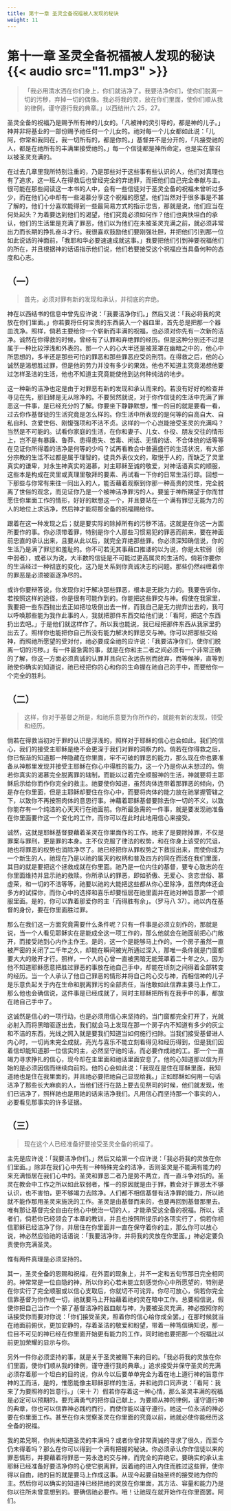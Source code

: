 ```yaml
---
title: 第十一章 圣灵全备祝福被人发现的秘诀
weight: 11
---
```


# 第十一章 圣灵全备祝福被人发现的秘诀{{< audio src="11.mp3" >}}

> 「我必用清水洒在你们身上，你们就洁净了。我要洁净你们，使你们脱离一切的污秽，弃掉一切的偶像。我必将我的灵，放在你们里面，使你们顺从我的律例，谨守遵行我的典章。」以西结卅六 25，27。

圣灵全备的祝福乃是赐予所有神的儿女的。「凡被神的灵引导的，都是神的儿子。」神并非将基业的一部份赐予祂任何一个儿女的。祂对每一个儿女都如此说：「儿阿，你常和我同在，我一切所有的，都是你的。」基督并不是分开的，「凡接受祂的人，都是在祂所有的丰满里接受祂的。」每一个信徒都是神所命定，也是实在蒙召以被圣灵充满的。

在过去几章里我所特别注重的，乃是那些对于这些事有些认识的人，他们对真理也有了追求，这一班人在得救后也曾经完全的弃绝罪，而把他们自己完全奉献与主。很可能在那些阅读这一本书的人中，会有一些信徒对于圣灵全备的祝福未曾听过多少，而在他们心中却有一些渴慕分享这个祝福的愿望。他们当然对于很多事是不甚了解的，他们十分喜欢能得到一些最简易方式的指示忠告，那就是说，他们应当在何处起头？为着要达到他们的渴望，他们究竟必须如何作？他们也爽快坦白的承认，他们的生活里是充满了罪恶，他们以为他们在未被圣灵充满之前，就必须非常出力而长期的挣扎奋斗才行。我很喜欢鼓励他们要刚强壮胆，并把他们引到那一位如此说话的神面前，「我耶和华必要速速成就这事。」我要把他们引到神要祝福他们的所在，并且根据神的话语指示他们说，他们若要接受这个祝福应当具备何种的态度和心志。

## （一）

> 首先，必须对罪有新的发现和承认，并彻底的弃绝。

神在以西结书的信息中曾先应许说：「我要洁净你们。」然后又说：「我必将我的灵放在你们里面。」你若要将任何宝贵的东西装入一个器皿里，首先总是把那一个器皿洗净。照样，倘若主要给你一个崭新而丰满的祝福，也必须对你先有一次新的洁净。诚然在你得救的时候，曾经有了认罪和弃绝罪的经历。但是这种分别还不过是属于一种比较浮浅和外表的。那一个人的心大半还是被笼罩在幽暗之中的，他心中所思想的，多半还是那些可怕的罪恶和那些罪恶应受的刑罚。在得救之后，他的心诚然是渴想胜过罪，但是他的劳力并没有多少的果效。他也不知道主究竟渴想他要过怎样圣洁的生活，他也不知道主究竟能使他到达何种纯洁的地步。

这一种新的洁净也定是由于对罪恶有新的发现和承认而来的。若没有好好的检查并寻见在先，那旧酵是无从除净的。不要贸然就说，对于你作信徒的生活中充满了罪恶这一件事，是已经充分的了解。你要坐下静静默想，惟一的目的就是要看一看，过去你作基督徒的生活究竟是怎么样的。你生活中所表现的是何等的自高自大、自私自利、贪爱世俗、刚愎强项和不洁不贞。这样的一个心岂能接受圣灵的充满吗？当然是不可能的。试看你家庭的生活，在你和妻子、儿女、仆役、朋友交往的情形上，岂不是有暴躁、鲁莽、患得患失、苦毒、闲话、无情的话、不合体统的话等等在见证你所得着的洁净是何等的少吗？试再看教会中普遍盛行的生活状况，有大部分宗教的生活不过都是属于理智的，徒具外表仪文的，取悦于人的，而缺乏了灵里真实的谦卑，对永生神真实的渴慕，对主耶稣至诚的敬爱，对神话语真实的顺服，这些本是构成在灵里或真理里敬拜的要素、再试看一下你的日常生活行踪。回想一下那些与你常有来往一同出入的人，能否藉着观察到你那一种高贵的灵性，完全脱离了世俗的观念，而见证你乃是一个被神洁净罪污的人。要鉴于神所期望于你而甘愿住你里面工作的情形，好好的默想这一个，并且要站在一个满有罪愆无能为力的人的地位上求洁净，然后神才能将那全备的祝福赐给你。

跟着在这一种发现之后；就是要实际的除掉所有的污秽不洁。这就是在你这一方面所要作的事。你必须带着罪，特别是你个人那些习惯易犯的罪恶而前来，要在神面前忠直的承认出来，且要从此以后，就完全弃绝那些罪。你必须深知确信说，你的生活乃是满了罪愆和羞耻的。你不可若无其事藉口推诿的以为说，你是太软弱（弱中弱者），或者以为说，大半数的信徒是不可能过更高属灵的生活的。倘若你要你的生活经过一种彻底的变化，这乃是关系到你真诚决志的问题。那些仍然纠缠着你的罪恶是必须被驱逐净尽的。

或许你要辩答说，你发现你对于解决那些罪恶，根本是无能为力的。我要告诉你，若按照这样的途径，你是很有可能作到的。你能把这些罪交与神。假使在我家里，我要把一些东西抛出去正如把垃圾倒出去一样，而我自己是无力抛弃出去的，我可以呼唤那些能为我作此事的人，我就把那件东西交给他们说：「看阿，把这个东西扔出去吧。」于是他们就这样作了。所以我也能说，我已经把那件东西从我家里扔出去了。照样你也能把你自己所没有能力解决的罪恶交与神。你可以把那些交给神，而照祂所愿望的受对付，祂必要成全祂的应许说：「我要洁净你们，使你们脱离一切的污秽。」有一件最急需的事，就是在你和主二者之间必须有一个非常正确的了解，你这一方面必须真诚的认罪并且向它永远告别而放弃，而等候神，直等到祂使你确实的知道说，祂已经把你的心和你的生命握在祂自己的手中，而要给你一个完全的胜利。

## （二）

> 这样，你对于基督之所是，和祂乐意要为你所作的，就能有新的发现，领受和经历。

倘若在得救当初对于罪的认识是浮浅的，照样对于耶稣的信心也会如此。我们的信心，我们的接受主耶稣是绝不会更深于我们对罪的洞察力的。倘若在你得救之后，你已惭渐的知道那一种隐藏在你里面，牢不可破的罪恶的能力，那么现在你也要准备从神那里发现并接受主耶稣在你心中得胜的能力，这一个乃是你从未想过的。倘若你真实的渴慕完全脱离罪的辖制，而能以过着完全顺服神的生活，神就要将主耶稣启示给你而作你完全的救主。祂要使你知道，虽然肉体连带着那罪恶的倾向，仍是存在你里面，但是主耶稣却要住在你心中，而要将肉体的能力放在祂掌握管辖之下，以致你不再按照肉体的意思行事。神藉着耶稣基督要除去你一切的不义，以致你能存有一个纯洁的心天天行在祂面前。你所最急需的一件事，就是要发现祂准备在你里面要作这一个变化的工作，而你可以在此时此地用信心来接受。

诚然，这就是耶稣基督要藉着圣灵在你里面作的工作。祂来了是要除掉罪，不仅是罪案与罪刑，更是罪的本身。主不仅克服了律法的权势，和在你身上该受的咒诅，祂也将罪恶的权势也消除净尽了。祂已经把你从罪权势之下救拔出来，而使你成为一个新生的人，祂现在乃是以祂的属天的权柄和普及四方的同在而活在我们里面，其目的就是要把这个拯救成就在你里面。祂乃是一位内住的基督，要专心致志的在你里面维持并显示祂的救赎。你所承认的罪恶，即如骄傲、无爱心、贪恋世俗、慕虚荣，和一切的不洁等等，祂要以祂的大能把这些都从你心里除净，虽然肉体还会多方的试探你，而你心中的选择和喜乐却要恒居在祂里面并在祂对神旨意那一个顺服里面。是的，你可以靠着那爱你的主「而得胜有余」。（罗马八 37）。祂以内在基督的身份，要在你里面胜过罪。

那么在我们这一方面究竟需要什么条件呢？只有一件事是必须立刻作的，那就是说，当一个人看见耶稣实在是能成全这一项工作的，那么他就会在祂面前把心门敞开，而接受祂到心内作主作王。是的，这一个是能够马上作的。一个房子虽然一直被严密的关闭了二千年之久，却能在瞬间被光所通过深入，那唯一条件就是门窗都要大大的敞开才行。照样，一个人的心曾一直被黑暗无能笼罩着二十年之久，因为他不知道耶稣愿意把胜过罪恶的事放在祂自己手中，却能在顷刻之间得着全部转变的经历。当一个人承认了他自己罪恶的情形并将自己的心交与神，而相信神的儿子是乐意负起关于内在生命和脱离罪污的全部责任，当他敢如此信靠主要马上作工，那么他也会确信说，这件事是已经成就了，同时主耶稣把所有在我手中的事，都放在祂自己手中了。

这诚然是信心的一项行动，也是必须用信心来坚持的。当门窗都完全打开了，光就必射入而将黑暗驱逐出去，我们就会马上发现在那一个房子内不知道有多少的灰尘和不洁的东西，光线之照入就是要我们知道当如何施行扫除。当我们接受基督进人内心时，一切尚未完全成就，亮光与喜乐不能立刻看得见和经历得到，但是我们因着信却能知道那一位信实的主，必然坚守祂的话，而必要作成祂的工。那一个一直竭力寻求挣扎的信心，现今却在主里面和祂话里面安息了。他的心知道那以信为开始的是必须因信而继续向前的。他的心会如此说：「我现在是住在耶稣里面，我知道祂也是住在我里面的，并且祂必要把祂自己显现给我。」正如耶稣如何用一句话洁净了那些长大麻疯的人，当他们还行在路上要去见祭司的时候，他们就发现，他们已洁净了，照样祂也是用祂的话来洁净我们。凡用信心而坚持那一个事实的人，必要看见那事实的许多证据。

## （三）

> 现在这个人已经准备好要接受圣灵全备的祝福了。

主先是应许说：「我要洁净你们。」然后又给第一个应许说：「我必将我的灵放在你们里面。」除非在我们心中先有一种特殊完全的洁净，否则圣灵是不能满有能力的来充满恒居在我们心中的。圣灵和罪恶二者乃是势不两立，而一直斗争对抗的。圣灵在教会中工作之所以如此软弱者，惟一的原因就是由于罪，教会对于罪恶太不够认识，也不害怕，更不够竭力去除净。人们都不相信基督有洁净罪的能力，所以祂就不能作那用圣灵来施洗的工作。圣灵是由基督而来的，也要再回到基督那里去。唯有那让基督完全自由在他心中统治一切的人，才能承受这全备的祝福。所以，读者们，倘若你已经领会了本章的教训，并且也按照所提示的各项实行了，倘若你相信耶稣已经洁净了你，并居住在你里面并一直在保守着你的主，那么你可以放心说，神必然应验祂的话语说：「我要洁净你，并将我的灵放在你里面。」神必定要负责使你充满圣灵。

惟有两件真理是必须坚持的。

其一，圣灵全备的恩赐和祝福，在外面的现象上，并不一定和五旬节那日完全相同的。神常常是一位自隐的神，所以你的心若未能立刻感觉你心中所愿望的，特别是在你实行了完全顺服或以信心支取后，你就切不可诧异。你尽可放心，倘若你完全信靠基督为你作成一切，祂就要马上开始藉着祂的灵在暗中工作。总要相信说，假使你把自己当作一个蒙了基督洁净的器皿献与神，为要被圣灵充满，神必按照你的话接受你而要对你说：「你们接受圣灵，照着你的信心给你成全罢。」在那时候就当在祂面前俯伏，更加安静的，存着圣洁的敬爱和盼望，带着一种笃信确知说，那一位目不可见的神已经在你里面开始更有能力的工作，同时祂也要把那一个祝福比以前更加荣耀的显示与你。

另外一件你必须坚持的事，就是关于圣灵被赐下来的目的。「我必将我的灵放在你们里面，使你们顺从我的律例，谨守遵行我的典章。」追求接受并保守圣灵的充满必须存着那一个坦白的目的说，你从今以后要单单完全为着在地上遵行神的旨意作神的工而活，是的，惟愿能像主耶稣那样的生活，并和祂异口同声说：「看阿：我来了为要照祢的旨意行。」（来十 7）假若你存着这一种心情，那么圣灵丰满的祝福是必定可以预期的。要充满勇气的把你自己献上，为要顺从神的律例，谨守遵行神的典章，你也可以信靠神必践约而行，而使你能以谨守遵行。祂这一位永活的神必要在你里面工作。甚至在你未觉察圣灵在你里面的究竟以前，祂就必使你能经历这全备的祝福。

我的弟兄啊，你尚未知道圣灵的丰满吗？或者你曾非常真诚的寻求了很久，而至今仍未得着吗？那么在你可以得到一个满有把握的秘诀。你必须承认你作信徒以来的罪恶情形，并要藉着将罪恶一劳永逸的交与神，而完全的弃绝它。要确实的承认主耶稣已经准备好要洁净你的心使它脱离罪，因着祂的进入内住而胜过这些罪，使你得以自由，祂的目的就是要马上作成这事。从现今起要自始至终的接受祂为你的主。然后你可以确实的知道神已经把祂的灵放在你里面，其方法、容量和能力乃是你以往所未曾意想到的。要确信祂必要作。哦！让祂现在就开始作在你里面罢。阿们。
